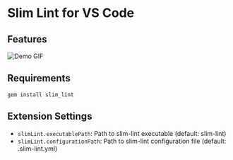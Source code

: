 # Slim Lint for VS Code

## Features

![Demo GIF](https://drive.google.com/uc?export=view&id=1-2YvJzWVsaBu9xOLLFc1OTU7UobOgTmJ)

## Requirements

```
gem install slim_lint
```

## Extension Settings

* `slimLint.executablePath`: Path to slim-lint executable (default: slim-lint)
* `slimLint.configurationPath`: Path to slim-lint configuration file (default: .slim-lint.yml)
